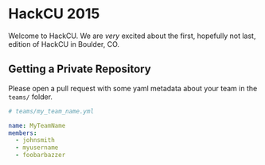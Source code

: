 # HackCU 2015

Welcome to HackCU. We are *very* excited about the first, hopefully not last,
edition of HackCU in Boulder, CO.

## Getting a Private Repository

Please open a pull request with some yaml metadata about your team in the
`teams/` folder.

```yaml
# teams/my_team_name.yml

name: MyTeamName
members:
  - johnsmith
  - myusername
  - foobarbazzer
```
